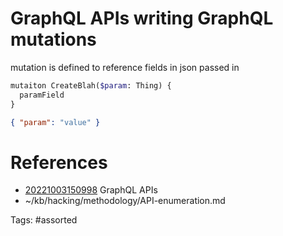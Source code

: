 # GraphQL APIs writing GraphQL mutations
mutation is defined to reference fields in json passed in
```graphql
mutaiton CreateBlah($param: Thing) {
  paramField
}
```
```json
{ "param": "value" }
```

# References
- [20221003150998](/zet/20221003150998/) GraphQL APIs
- ~/kb/hacking/methodology/API-enumeration.md

Tags:
    #assorted

